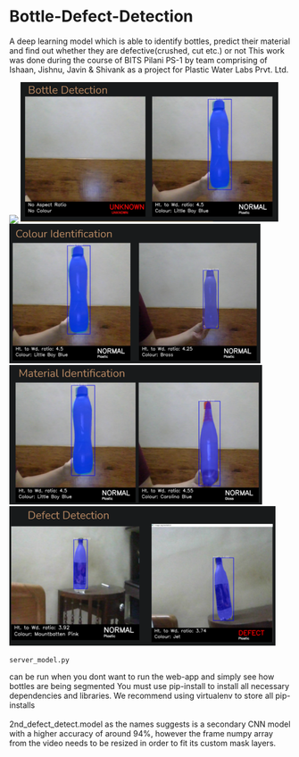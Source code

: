 # Bottle-Defect-Detection
A deep learning model which is able to identify bottles, predict their material and find out whether they are defective(crushed, cut etc.) or not
This work was done during the course of BITS Pilani PS-1 by team comprising of Ishaan, Jishnu, Javin & Shivank as a project for Plastic Water Labs Prvt. Ltd.

<img src="https://github.com/Jarvis-BITS/bottle-defect-detection/blob/main/Sample-pictures/sample_gif.gif" height=250px align=center>
<img src="https://github.com/Jarvis-BITS/bottle-defect-detection/blob/main/Sample-pictures/bottle_detection.PNG" height=250px><img src="https://github.com/Jarvis-BITS/bottle-defect-detection/blob/main/Sample-pictures/Color_detection.png" height=250px><img src="https://github.com/Jarvis-BITS/bottle-defect-detection/blob/main/Sample-pictures/Material_detection.PNG" height=250px><img src="https://github.com/Jarvis-BITS/bottle-defect-detection/blob/main/Sample-pictures/defect_detection.PNG" height=250px>

```
server_model.py 
``` 
can be run when you dont want to run the web-app and simply see how bottles are being segmented
You must use pip-install to install all necessary dependencies and libraries. We recommend using virtualenv to store all pip-installs 
<br> <br>2nd_defect_detect.model as the names suggests is a secondary CNN model with a higher accuracy of around 94%, however the frame numpy array from the video needs to be resized in order to fit its custom mask layers. 
